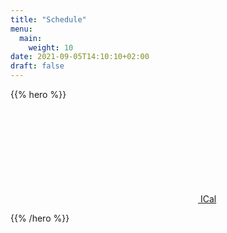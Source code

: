 ```yaml
---
title: "Schedule"
menu:
  main:
    weight: 10
date: 2021-09-05T14:10:10+02:00
draft: false
---
```


{{% hero %}}

<a class="btn primary btn-lg" href="/schedule/schedule.ics">
    <svg class="icon icon-calendar"><use xlink:href="#calendar"></use></svg> ICal
</a>


<!-- TODO: filter and search -->
{{% /hero %}}